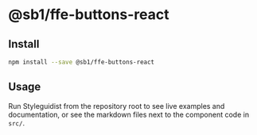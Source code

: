 # @sb1/ffe-buttons-react

## Install

```bash
npm install --save @sb1/ffe-buttons-react
```

## Usage

Run Styleguidist from the repository root to see live examples and documentation,
or see the markdown files next to the component code in `src/`.
